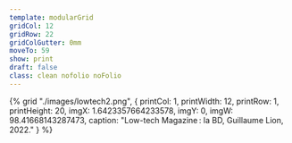 ```yaml
---
template: modularGrid
gridCol: 12
gridRow: 22
gridColGutter: 0mm
moveTo: 59
show: print
draft: false
class: clean nofolio noFolio
---
```




{% grid "./images/lowtech2.png", {
printCol: 1,
printWidth: 12,
printRow: 1,
printHeight: 20,
imgX: 1.6423357664233578,
imgY: 0,
imgW: 98.41668143287473,
caption: "Low-tech Magazine : la BD, Guillaume Lion, 2022."
} %}



